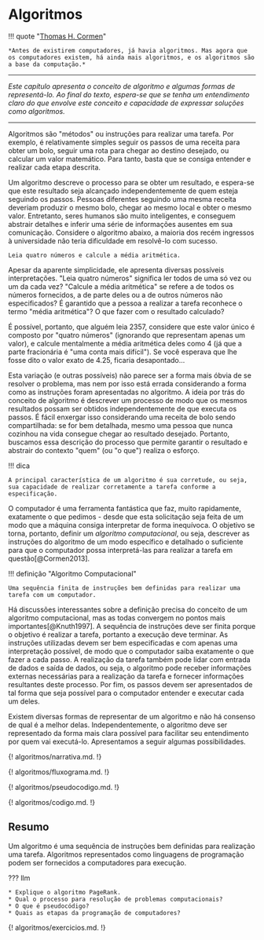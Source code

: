 # Algoritmos

!!! quote "[Thomas H. Cormen](https://en.wikipedia.org/wiki/Thomas_H._Cormen)"

    *Antes de existirem computadores, já havia algoritmos. Mas agora que os computadores existem, há ainda mais algoritmos, e os algoritmos são a base da computação.*

---

*Este capítulo apresenta o conceito de algoritmo e algumas formas de representá-lo. Ao final do texto, espera-se que se tenha um entendimento claro do que envolve este conceito e capacidade de expressar soluções como algoritmos.*

---
Algoritmos são "métodos" ou instruções para realizar uma tarefa. Por exemplo, é relativamente simples seguir os passos de uma receita para obter um bolo, seguir uma rota para chegar ao destino desejado, ou calcular um valor matemático. Para tanto, basta que se consiga entender e realizar cada etapa descrita.

Um algoritmo descreve o processo para se obter um resultado, e espera-se que este resultado seja alcançado independentemente de quem esteja seguindo os passos. Pessoas diferentes seguindo uma mesma receita deveriam produzir o mesmo bolo, chegar ao mesmo local e obter o mesmo valor. Entretanto, seres humanos são muito inteligentes, e conseguem abstrair detalhes e inferir uma série de informações ausentes em sua comunicação. Considere o algoritmo abaixo, a maioria dos recém ingressos à universidade não teria dificuldade em resolvê-lo com sucesso.

```linguagem_natural title="Média Aritmética"
Leia quatro números e calcule a média aritmética.
```

Apesar da aparente simplicidade, ele apresenta diversas possíveis interpretações. "Leia quatro números" significa ler todos de uma só vez ou um da cada vez? "Calcule a média aritmética" se refere a de todos os números fornecidos, a de parte deles ou a de outros números não especificados? É garantido que a pessoa a realizar a tarefa reconhece o termo "média aritmética"? O que fazer com o resultado calculado?

É possível, portanto, que alguém leia 2357, considere que este valor único é composto por "quatro números" (ignorando que representam apenas um valor), e calcule mentalmente a média aritmética deles como 4 (já que a parte fracionária é "uma conta mais difícil"). Se você esperava que lhe fosse dito o valor exato de 4.25, ficaria desapontado...

Esta variação (e outras possíveis) não parece ser a forma mais óbvia de se resolver o problema, mas nem por isso está errada considerando a forma como as instruções foram apresentadas no algoritmo. A ideia por trás do conceito de algoritmo é descrever um processo de modo que os mesmos resultados possam ser obtidos independentemente de que executa os passos. É fácil enxergar isso considerando uma receita de bolo sendo compartilhada: se for bem detalhada, mesmo uma pessoa que nunca cozinhou na vida consegue chegar ao resultado desejado. Portanto, buscamos essa descrição do processo que permite garantir o resultado e abstrair do contexto "quem" (ou "o que") realiza o esforço.

!!! dica

    A principal característica de um algoritmo é sua corretude, ou seja, sua capacidade de realizar corretamente a tarefa conforme a especificação.

O computador é uma ferramenta fantástica que faz, muito rapidamente, exatamente o que pedimos - desde que esta solicitação seja feita de um modo que a máquina consiga interpretar de forma inequívoca. O objetivo se torna, portanto, definir um *algoritmo computacional*, ou seja, descrever as instruções do algoritmo de um modo específico e detalhado o suficiente para que o computador possa interpretá-las para realizar a tarefa em questão[@Cormen2013].

!!! definição "Algoritmo Computacional"

    Uma sequência finita de instruções bem definidas para realizar uma tarefa com um computador.

Há discussões interessantes sobre a definição precisa do conceito de um algoritmo computacional, mas as todas convergem no pontos mais importantes[@Knuth1997]. A sequência de instruções deve ser finita porque o objetivo é realizar a tarefa, portanto a execução deve terminar. As instruções utilizadas devem ser bem especificadas e com apenas uma interpretação possível, de modo que o computador saiba exatamente o que fazer a cada passo. A realização da tarefa também pode lidar com entrada de dados e saída de dados, ou seja, o algoritmo pode receber informações externas necessárias para a realização da tarefa e fornecer informações resultantes deste processo. Por fim, os passos devem ser apresentados de tal forma que seja possível para o computador entender e executar cada um deles.

Existem diversas formas de representar de um algoritmo e não há consenso de qual é a melhor delas. Independentemente, o algoritmo deve ser representado da forma mais clara possível para facilitar seu entendimento por quem vai executá-lo. Apresentamos a seguir algumas possibilidades.

{! algoritmos/narrativa.md. !}

{! algoritmos/fluxograma.md. !}

{! algoritmos/pseudocodigo.md. !}

{! algoritmos/codigo.md. !}

<h2>Resumo</h2>

Um algoritmo é uma sequência de instruções bem definidas para realização uma tarefa. Algoritmos representados como linguagens de programação podem ser fornecidos a computadores para execução.

??? llm

    * Explique o algoritmo PageRank.
    * Qual o processo para resolução de problemas computacionais?
    * O que é pseudocódigo?
    * Quais as etapas da programação de computadores?

{! algoritmos/exercicios.md. !}
